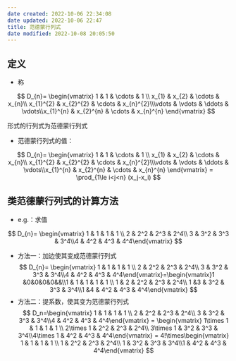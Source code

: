```yaml
---
date created: 2022-10-06 22:34:08
date updated: 2022-10-06 22:47
title: 范德蒙行列式
date modified: 2022-10-08 20:05:50
---
```


## 定义

- 称

$$
D_{n}= \begin{vmatrix} 1 & 1 & \cdots & 1 \\ x_{1} & x_{2} & \cdots & x_{n}\\ x_{1}^{2} & x_{2}^{2} & \cdots & x_{n}^{2}\\\vdots & \vdots & \ddots & \vdots\\x_{1}^{n} & x_{2}^{n} & \cdots & x_{n}^{n} \end{vmatrix} 
$$

形式的行列式为范德蒙行列式

- 范德蒙行列式的值：

$$
D_{n}= \begin{vmatrix} 1 & 1 & \cdots & 1 \\ x_{1} & x_{2} & \cdots & x_{n}\\ x_{1}^{2} & x_{2}^{2} & \cdots & x_{n}^{2}\\\vdots & \vdots & \ddots & \vdots\\x_{1}^{n} & x_{2}^{n} & \cdots & x_{n}^{n} \end{vmatrix} = \prod_{1\le i<j<n} (x_j-x_i)
$$

## 类范德蒙行列式的计算方法

- e.g.：求值

$$
D_{n}= \begin{vmatrix} 1 & 1 & 1 & 1 \\ 2 & 2^2 & 2^3 & 2^4\\ 3 & 3^2 & 3^3 & 3^4\\4 & 4^2 & 4^3 & 4^4\end{vmatrix}
$$
- 方法一：加边使其变成范德蒙行列式
$$
D_{n}= \begin{vmatrix} 1 & 1 & 1 & 1 \\ 2 & 2^2 & 2^3 & 2^4\\ 3 & 3^2 & 3^3 & 3^4\\4 & 4^2 & 4^3 & 4^4\end{vmatrix}=\begin{vmatrix}1 &0&0&0&0&&\\1 & 1 & 1 & 1 & 1 \\ 1 & 2 & 2^2 & 2^3 & 2^4\\ 1 &3 & 3^2 & 3^3 & 3^4\\1 &4 & 4^2 & 4^3 & 4^4\end{vmatrix}
$$
- 方法二：提系数，使其变为范德蒙行列式
$$
D_n=\begin{vmatrix} 1 & 1 & 1 & 1 \\ 2 & 2^2 & 2^3 & 2^4\\ 3 & 3^2 & 3^3 & 3^4\\4 & 4^2 & 4^3 & 4^4\end{vmatrix} = \begin{vmatrix} 1\times 1 & 1 & 1 & 1 \\ 2\times 1 & 2^2 & 2^3 & 2^4\\ 3\times 1 & 3^2 & 3^3 & 3^4\\4\times 1 & 4^2 & 4^3 & 4^4\end{vmatrix}
= 4!\times\begin{vmatrix} 1 & 1 & 1 & 1 \\ 1 & 2^2 & 2^3 & 2^4\\ 1 & 3^2 & 3^3 & 3^4\\1 & 4^2 & 4^3 & 4^4\end{vmatrix}
$$
